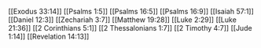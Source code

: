 [[Exodus 33:14]]
[[Psalms 1:5]]
[[Psalms 16:5]]
[[Psalms 16:9]]
[[Isaiah 57:1]]
[[Daniel 12:3]]
[[Zechariah 3:7]]
[[Matthew 19:28]]
[[Luke 2:29]]
[[Luke 21:36]]
[[2 Corinthians 5:1]]
[[2 Thessalonians 1:7]]
[[2 Timothy 4:7]]
[[Jude 1:14]]
[[Revelation 14:13]]
